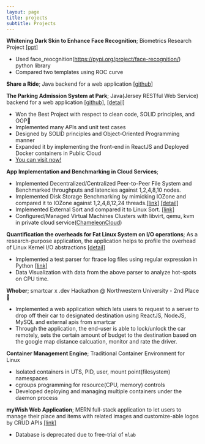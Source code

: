 ```yaml
---
layout: page
title: projects
subtitle: Projects
---
```

**Whitening Dark Skin to Enhance Face Recognition**; Biometrics Research Project [[ppt]]()
* Used face_reocgnition(https://pypi.org/project/face-recognition/) python library
* Compared two templates using ROC curve

**Share a Ride**; Java backend for a web application [[github]](https://github.com/gyucheonheo/sar)

**The Parking Admission System at Park**; Java(Jersey RESTful Web Service) backend for a web application [[github]](https://github.com/gyucheonheo/parkpay-docker-compose), [[detail]]()
* Won the Best Project with respect to clean code, SOLID principles, and OOP🏅
* Implemented many APIs and unit test cases
* Designed by SOLID principles and Object-Oriented Programming manner
* Expanded it by implementing the front-end in ReactJS and Deployed Docker containers in Public Cloud
* [You can visit now!](http://165.227.90.43:3000/)

**App Implementation and Benchmarking in Cloud Services**; 
* Implemented Decentralized/Centralized Peer-to-Peer File System and Benchmarked throughputs and latencies against 1,2,4,8,10 nodes.
* Implemented Disk Storage Benchmarking by mimicking IOZone and compared it to IOZone against 1,2,4,8,12,24 threads.[[link]](https://github.com/gyucheonheo/hawkdisk) [[detail]]()
* Implemented External Sort and compared it to Linux Sort. [[link]](https://github.com/gyucheonheo/hawksort)
* Configured/Managed Virtual Machines Clusters with libvirt, qemu, kvm in private cloud service([ChameleonCloud](https://www.chameleoncloud.org))

**Quantification the overheads for Fat Linux System on I/O operations**; As a research-purpose application, the application helps to profile the overhead of Linux Kernel I/O abstractions [[detail]]()
* Implemented a test parser for ftrace log files using regular expression in Python [[link]](https://github.com/gyucheonheo/iotracer)
* Data Visualization with data from the above parser to analyze hot-spots on CPU time.

**Whober**; smartcar x .dev Hackathon @ Northwestern University - 2nd Place 🥈
* Implemented a web application which lets users to request to a server to drop off their car to designated destination using ReactJS, NodeJS, MySQL and external apis from smartcar
* Through the application, the end-user is able to lock/unlock the car remotely, sets the certain amount of budget to the destination based on the google map distance calcuation, monitor and rate the driver.

**Container Management Engine**; Traditional Container Environment for Linux
* Isolated containers in UTS, PID, user, mount point(filesystem) namespaces
* cgroups programming for resource(CPU, memory) controls
* Developed deploying and managing multiple containers under the daemon process

**myWish Web Application**; MERN full-stack application to let users to manage their place and items with related images and customize-able logos by CRUD APIs [[link]](https://blooming-journey-31689.herokuapp.com)
* Database is deprecated due to free-trial of `mlab`



